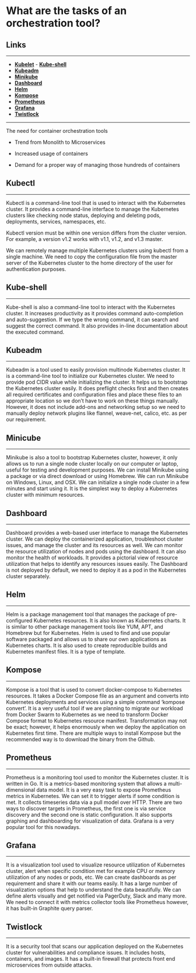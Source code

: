 # What are the tasks of an orchestration tool?


## Links
---
- __[Kubelet](#Kubectl)__  - __[Kube-shell](#kube-shell)__
- __[Kubeadm](#kubeadm)__
- __[Minikube](#minicube)__
- __[Dashboard](#Dashboard)__
- __[Helm](#helm)__
- __[Kompose](#kompose)__
- __[Prometheus](#prometheus)__
- __[Grafana](#grafana)__
- __[Twistlock](#twistlock)__

---

The need for container orchestration tools

- Trend from Monolith to Microservices

- Increased usage of containers

- Demand for a proper way of managing those hundreds of containers

## Kubectl
---    
Kubectl is a command-line tool that is used to interact with the Kubernetes cluster. It provides a command-line interface to manage the Kubernetes clusters like checking node status, deploying and deleting pods, deployments, services, namespaces, etc.

Kubectl version must be within one version differs from the cluster version. For example, a version v1.2 works with v1.1, v1.2, and v1.3 master.

We can remotely manage multiple Kubernetes clusters using kubectl from a single machine. We need to copy the configuration file from the master server of the Kubernetes cluster to the home directory of the user for authentication purposes.

## Kube-shell
---
Kube-shell is also a command-line tool to interact with the Kubernetes cluster. It increases productivity as it provides command auto-completion and auto-suggestion. If we type the wrong command, it can search and suggest the correct command. It also provides in-line documentation about the executed command.

## Kubeadm
---
Kubeadm is a tool used to easily provision multinode Kubernetes cluster. It is a command-line tool to initialize our Kubernetes cluster. We need to provide pod CIDR value while initializing the cluster. It helps us to bootstrap the Kubernetes cluster easily. It does preflight checks first and then creates all required certificates and configuration files and place these files to an appropriate location so we don’t have to work on these things manually. However, it does not include add-ons and networking setup so we need to manually deploy network plugins like flannel, weave-net, calico, etc. as per our requirement.

## Minicube
---
Minikube is also a tool to bootstrap Kubernetes cluster, however, it only allows us to run a single node cluster locally on our computer or laptop, useful for testing and development purposes. We can install Minikube using a package or via direct download or using Homebrew. We can run Minikube on Windows, Linux, and OSX. We can initialize a single node cluster in a few minutes and start using it. It is the simplest way to deploy a Kubernetes cluster with minimum resources.

## Dashboard
---
Dashboard provides a web-based user interface to manage the Kubernetes cluster. We can deploy the containerized application, troubleshoot cluster issues, and manage the cluster and its resources as well. We can monitor the resource utilization of nodes and pods using the dashboard. It can also monitor the health of workloads. It provides a pictorial view of resource utilization that helps to identify any resources issues easily. The Dashboard is not deployed by default, we need to deploy it as a pod in the Kubernetes cluster separately.

## Helm
---
Helm is a package management tool that manages the package of pre-configured Kubernetes resources. It is also known as Kubernetes charts. It is similar to other package management tools like YUM, APT, and Homebrew but for Kubernetes. Helm is used to find and use popular software packaged and allows us to share our own applications as Kubernetes charts. It is also used to create reproducible builds and Kubernetes manifest files. It is a type of template.

## Kompose
---
Kompose is a tool that is used to convert docker-compose to Kubernetes resources. It takes a Docker Compose file as an argument and converts into Kubernetes deployments and services using a simple command ‘kompose convert’. It is a very useful tool if we are planning to migrate our workload from Docker Swarm to Kubernetes as we need to transform Docker Compose format to Kubernetes resource manifest. Transformation may not be exact; however, it helps enormously when we deploy the application on Kubernetes first time. There are multiple ways to install Kompose but the recommended way is to download the binary from the Github.

## Prometheus
---
Prometheus is a monitoring tool used to monitor the Kubernetes cluster. It is written in Go. It is a metrics-based monitoring system that allows a multi-dimensional data model. It is a very easy task to expose Prometheus metrics in Kubernetes. We can set it to trigger alerts if some condition is met. It collects timeseries data via a pull model over HTTP. There are two ways to discover targets in Prometheus, the first one is via service discovery and the second one is static configuration. It also supports graphing and dashboarding for visualization of data.  Grafana is a very popular tool for this nowadays.

## Grafana
---
It is a visualization tool used to visualize resource utilization of Kubernetes cluster, alert when specific condition met for example CPU or memory utilization of any nodes or pods, etc. We can create dashboards as per requirement and share it with our teams easily. It has a large number of visualization options that help to understand the data beautifully. We can define alerts visually and get notified via PagerDuty, Slack and many more. We need to connect it with metrics collector tools like Prometheus however, it has built-in Graphite query parser.

## Twistlock
---
It is a security tool that scans our application deployed on the Kubernetes cluster for vulnerabilities and compliance issues. It includes hosts, containers, and images. It has a built-in firewall that protects front end microservices from outside attacks.
